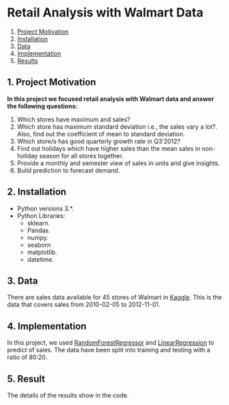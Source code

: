 # Retail Analysis with Walmart Data

1. [Project Motivation](#ProjectMotivation)
2. [Installation](#installation)
3. [Data](#data) 
4. [Implementation](#model)   
5. [Results](#results)  
      
## 1. Project Motivation <a name="ProjectMotivation"></a>            
   
**In this project we focused retail analysis with Walmart data and answer the following questions:**
1. Which stores have maximum  and sales? 
2. Which store has maximum standard deviation i.e., the sales vary a lot?. Also, find out the coefficient of mean to standard deviation.
3. Which store/s has good quarterly growth rate in Q3’2012?
4. Find out holidays which have higher sales than the mean sales in non-holiday season for all stores together.
5. Provide a monthly and semester view of sales in units and give insights.
6. Build prediction to forecast demand.



## 2. Installation <a name="installation"></a>

- Python versions 3.*.
- Python Libraries:
    - sklearn.
    - Pandas.
    - numpy.
    - seaborn
    - matplotlib.
    - datetime. 

## 3. Data<a name="data"></a> 

There are sales data available for 45 stores of Walmart in [Kaggle](https://www.kaggle.com/aditya6196/retail-analysis-with-walmart-data). This is the data that covers sales from 2010-02-05 to 2012-11-01. 



## 4. Implementation <a name="model"></a> 
In this project, we used [RandomForestRegressor](https://scikit-learn.org/stable/modules/generated/sklearn.ensemble.RandomForestRegressor.html) and [LinearRegression](https://scikit-learn.org/stable/modules/generated/sklearn.linear_model.LinearRegression.html) to predict of sales. The data have been split into training and testing with a ratio of 80:20.



## 5. Result<a name="results"></a>
The details of the results show in the code.
